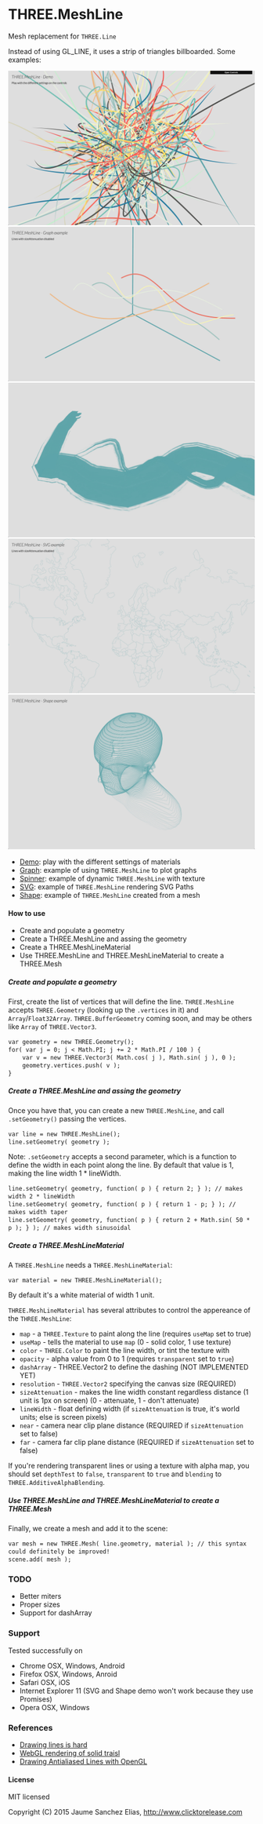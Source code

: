 # THREE.MeshLine
Mesh replacement for ```THREE.Line```

Instead of using GL_LINE, it uses a strip of triangles billboarded. Some examples:

[![Demo](screenshots/demo.jpg)](https://www.clicktorelease.com/code/THREE.MeshLine/demo/index.html)
[![Graph](screenshots/graph.jpg)](https://www.clicktorelease.com/code/THREE.MeshLine/demo/graph.html)
[![Spinner](screenshots/spinner.jpg)](https://www.clicktorelease.com/code/THREE.MeshLine/demo/spinner.html)
[![SVG](screenshots/svg.jpg)](https://www.clicktorelease.com/code/THREE.MeshLine/demo/svg.html)
[![Shape](screenshots/shape.jpg)](https://www.clicktorelease.com/code/THREE.MeshLine/demo/shape.html)

* [Demo](https://www.clicktorelease.com/code/THREE.MeshLine/demo/index.html): play with the different settings of materials
* [Graph](https://www.clicktorelease.com/code/THREE.MeshLine/demo/graph.html): example of using ```THREE.MeshLine``` to plot graphs
* [Spinner](https://www.clicktorelease.com/code/THREE.MeshLine/demo/spinner.html): example of dynamic ```THREE.MeshLine``` with texture
* [SVG](https://www.clicktorelease.com/code/THREE.MeshLine/demo/svg.html): example of ```THREE.MeshLine``` rendering SVG Paths
* [Shape](https://www.clicktorelease.com/code/THREE.MeshLine/demo/shape.html): example of ```THREE.MeshLine``` created from a mesh


#### How to use

* Create and populate a geometry
* Create a THREE.MeshLine and assing the geometry
* Create a THREE.MeshLineMaterial
* Use THREE.MeshLine and THREE.MeshLineMaterial to create a THREE.Mesh

##### Create and populate a geometry #####

First, create the list of vertices that will define the line. ```THREE.MeshLine``` accepts ```THREE.Geometry``` (looking up the ```.vertices``` in it) and ```Array```/```Float32Array```. ```THREE.BufferGeometry``` coming soon, and may be others like ```Array``` of ```THREE.Vector3```.

````
var geometry = new THREE.Geometry();
for( var j = 0; j < Math.PI; j += 2 * Math.PI / 100 ) {
	var v = new THREE.Vector3( Math.cos( j ), Math.sin( j ), 0 );
	geometry.vertices.push( v );
}
````

##### Create a THREE.MeshLine and assing the geometry #####

Once you have that, you can create a new ```THREE.MeshLine```, and call ```.setGeometry()``` passing the vertices.

````
var line = new THREE.MeshLine();
line.setGeometry( geometry );
````

Note: ```.setGeometry``` accepts a second parameter, which is a function to define the width in each point along the line. By default that value is 1, making the line width 1 * lineWidth.

````
line.setGeometry( geometry, function( p ) { return 2; } ); // makes width 2 * lineWidth
line.setGeometry( geometry, function( p ) { return 1 - p; } ); // makes width taper
line.setGeometry( geometry, function( p ) { return 2 + Math.sin( 50 * p ); } ); // makes width sinusoidal
````

##### Create a THREE.MeshLineMaterial #####

A ```THREE.MeshLine``` needs a ```THREE.MeshLineMaterial```:

````
var material = new THREE.MeshLineMaterial();
````

By default it's a white material of width 1 unit.

```THREE.MeshLineMaterial``` has several attributes to control the appereance of the ```THREE.MeshLine```:

* ```map``` - a ```THREE.Texture``` to paint along the line (requires ```useMap``` set to true)
* ```useMap``` - tells the material to use ```map``` (0 - solid color, 1 use texture)
* ```color``` - ```THREE.Color``` to paint the line width, or tint the texture with
* ```opacity``` - alpha value from 0 to 1 (requires ```transparent``` set to ```true```)
* ```dashArray``` - THREE.Vector2 to define the dashing (NOT IMPLEMENTED YET)
* ```resolution``` - ```THREE.Vector2``` specifying the canvas size (REQUIRED)
* ```sizeAttenuation``` - makes the line width constant regardless distance (1 unit is 1px on screen) (0 - attenuate, 1 - don't attenuate)
* ```lineWidth``` - float defining width (if ```sizeAttenuation``` is true, it's world units; else is screen pixels)
* ```near``` - camera near clip plane distance  (REQUIRED if ```sizeAttenuation``` set to false)
* ```far``` - camera far clip plane distance  (REQUIRED if ```sizeAttenuation``` set to false)

If you're rendering transparent lines or using a texture with alpha map, you should set ```depthTest``` to ```false```, ```transparent``` to ```true``` and ```blending``` to ```THREE.AdditiveAlphaBlending```.

##### Use THREE.MeshLine and THREE.MeshLineMaterial to create a THREE.Mesh #####

Finally, we create a mesh and add it to the scene:

```
var mesh = new THREE.Mesh( line.geometry, material ); // this syntax could definitely be improved!
scene.add( mesh );
```

### TODO ###

* Better miters
* Proper sizes
* Support for dashArray

### Support ###

Tested successfully on

* Chrome OSX, Windows, Android
* Firefox OSX, Windows, Anroid
* Safari OSX, iOS
* Internet Explorer 11 (SVG and Shape demo won't work because they use Promises)
* Opera OSX, Windows

### References ###

* [Drawing lines is hard](http://mattdesl.svbtle.com/drawing-lines-is-hard)
* [WebGL rendering of solid traisl](http://codeflow.org/entries/2012/aug/05/webgl-rendering-of-solid-trails/)
* [Drawing Antialiased Lines with OpenGL](https://www.mapbox.com/blog/drawing-antialiased-lines/)

#### License ####

MIT licensed

Copyright (C) 2015 Jaume Sanchez Elias, http://www.clicktorelease.com
